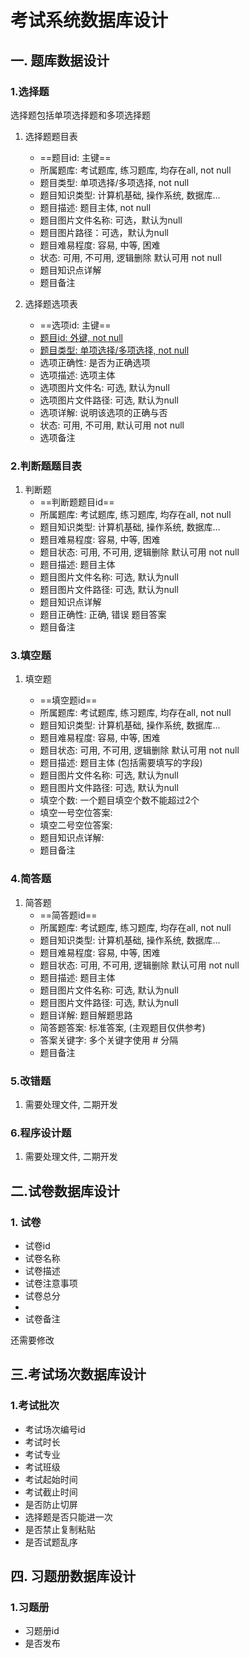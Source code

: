 # 考试系统数据库设计

## 一. 题库数据设计

### 1.选择题

选择题包括单项选择题和多项选择题

1. 选择题题目表
   - ==题目id:  主键==
   - 所属题库: 考试题库, 练习题库, 均存在all,  not null
   - 题目类型: 单项选择/多项选择,   not null
   - 题目知识类型: 计算机基础,  操作系统,  数据库...
   - 题目描述: 题目主体,  not null
   - 题目图片文件名称: 可选，默认为null
   - 题目图片路径：可选，默认为null
   - 题目难易程度: 容易, 中等, 困难
   - 状态: 可用, 不可用, 逻辑删除  默认可用  not null
   - 题目知识点详解
   - 题目备注
   
   
   
1. 选择题选项表
   - ==选项id: 主键==
   - <u>题目id: 外键, not null</u>
   - <u>题目类型:  单项选择/多项选择, not null</u>
   - 选项正确性: 是否为正确选项 
   - 选项描述: 选项主体
   - 选项图片文件名: 可选, 默认为null
   - 选项图片文件路径: 可选, 默认为null
   - 选项详解: 说明该选项的正确与否
   - 状态: 可用, 不可用, 默认可用  not null
   - 选项备注



### 2.判断题题目表

1. 判断题
   - ==判断题题目id==
   - 所属题库: 考试题库, 练习题库, 均存在all,  not null
   - 题目知识类型: 计算机基础,  操作系统,  数据库...
   - 题目难易程度: 容易, 中等, 困难
   - 题目状态: 可用, 不可用, 逻辑删除  默认可用  not null
   - 题目描述: 题目主体
   - 题目图片文件名称:  可选, 默认为null
   - 题目图片文件路径: 可选, 默认为null
   - 题目知识点详解
   - 题目正确性: 正确, 错误    题目答案
   - 题目备注



### 3.填空题

1. 填空题

   - ==填空题id==
   - 所属题库: 考试题库, 练习题库, 均存在all,  not null
   - 题目知识类型: 计算机基础,  操作系统,  数据库...
   - 题目难易程度: 容易, 中等, 困难
   - 题目状态: 可用, 不可用, 逻辑删除  默认可用  not null
   - 题目描述: 题目主体 (包括需要填写的字段)
   - 题目图片文件名称:  可选, 默认为null
   - 题目图片文件路径: 可选, 默认为null
   - 填空个数: 一个题目填空个数不能超过2个
   - 填空一号空位答案: 
   - 填空二号空位答案: 
   - 题目知识点详解: 
   - 题目备注

### 4.简答题

1. 简答题
   - ==简答题id==
   - 所属题库: 考试题库, 练习题库, 均存在all,  not null
   - 题目知识类型: 计算机基础,  操作系统,  数据库...
   - 题目难易程度: 容易, 中等, 困难
   - 题目状态: 可用, 不可用, 逻辑删除  默认可用  not null
   - 题目描述: 题目主体
   - 题目图片文件名称:  可选, 默认为null
   - 题目图片文件路径: 可选, 默认为null
   - 题目详解: 题目解题思路
   - 简答题答案: 标准答案, (主观题目仅供参考)
   - 答案关键字: 多个关键字使用 # 分隔
   - 题目备注



### 5.改错题

1. 需要处理文件, 二期开发

### 6.程序设计题

1. 需要处理文件, 二期开发



## 二.试卷数据库设计

### 1. 试卷

-  试卷id
-  试卷名称
-  试卷描述
-  试卷注意事项
-  试卷总分
-  
-  试卷备注



还需要修改



## 三.考试场次数据库设计

### 1.考试批次

- 考试场次编号id
- 考试时长
- 考试专业
- 考试班级
- 考试起始时间
- 考试截止时间
- 是否防止切屏
- 选择题是否只能进一次
- 是否禁止复制粘贴
- 是否试题乱序







## 四. 习题册数据库设计

### 1.习题册

- 习题册id
- 是否发布























